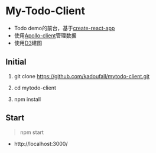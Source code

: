 # My-Todo-Client
- Todo demo的前台，基于[create-react-app](https://github.com/facebookincubator/create-react-app)
- 使用[Apollo-client](https://github.com/apollographql/apollo-client)管理数据
- 使用[D3](https://github.com/d3/d3)建图
## Initial
1. git clone https://github.com/kadoufall/mytodo-client.git

2. cd mytodo-client

3. npm install

## Start  
>npm start

- http://localhost:3000/
